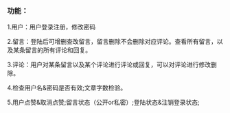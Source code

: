 ### 功能：
1.用户：用户登录注册，修改密码  

2.留言：登陆后可增删查改留言，留言删除不会删除对应评论。查看所有留言，以及某条留言的所有评论和回复。  

3.评论：用户对某条留言以及某个评论进行评论或回复，可以对评论进行修改删除。  

4.检查用户名&密码是否有效;文章字数检验。  

5.用户点赞&取消点赞;留言状态（公开or私密）;登陆状态&注销登录状态;
